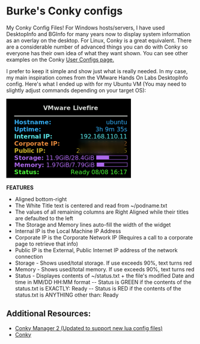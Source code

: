 # Burke's Conky configs

My Conky Config Files!
For Windows hosts/servers, I have used DesktopInfo and BGInfo for many years now to display system information as an overlay on the desktop. For Linux, Conky is a great equivalent. There are a considerable number of advanced things you can do with Conky so everyone has their own idea of what they want shown. You can see other examples on the Conky [User Configs page.](https://github.com/brndnmtthws/conky/wiki/Configs)

I prefer to keep it simple and show just what is really needed. In my case, my main inspiration comes from the VMware Hands On Labs DesktopInfo config. Here's what I ended up with for my Ubuntu VM (You may need to slightly adjust commands depending on your target OS):

![conky VMware Screenshot](/images/conky-VMware.png)

**FEATURES**
- Aligned bottom-right
- The White Title text is centered and read from ~/podname.txt
- The values of all remaining columns are Right Aligned while their titles are defaulted to the left
- The Storage and Memory lines auto-fill the width of the widget
- Internal IP is the Local Machine IP Address
- Corporate IP is the Corporate Network IP (Requires a call to a corporate page to retrieve that info)
- Public IP is the External, Public Internet IP address of the network connection
- Storage - Shows used/total storage. If use exceeds 90%, text turns red
- Memory - Shows used/total memory. If use exceeds 90%, text turns red
- Status - Displayes contents of ~/status.txt + the file's modified Date and time in MM/DD HH:MM format
-- Status is GREEN if the contents of the status.txt is EXACTLY: Ready
-- Status is RED if the contents of the status.txt is ANYTHING other than: Ready

## Additional Resources:

- [Conky Manager 2 (Updated to support new lua config files)](https://github.com/zcot/conky-manager2)
- [Conky](https://github.com/brndnmtthws/conky)

